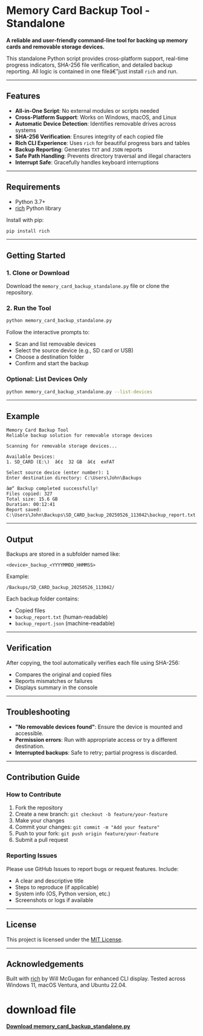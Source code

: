 
# Memory Card Backup Tool - Standalone

**A reliable and user-friendly command-line tool for backing up memory cards and removable storage devices.**

This standalone Python script provides cross-platform support, real-time progress indicators, SHA-256 file verification, and detailed backup reporting. All logic is contained in one fileâ€”just install `rich` and run.

---

## Features

- **All-in-One Script**: No external modules or scripts needed
- **Cross-Platform Support**: Works on Windows, macOS, and Linux
- **Automatic Device Detection**: Identifies removable drives across systems
- **SHA-256 Verification**: Ensures integrity of each copied file
- **Rich CLI Experience**: Uses `rich` for beautiful progress bars and tables
- **Backup Reporting**: Generates `TXT` and `JSON` reports
- **Safe Path Handling**: Prevents directory traversal and illegal characters
- **Interrupt Safe**: Gracefully handles keyboard interruptions

---

## Requirements

- Python 3.7+
- [rich](https://github.com/Textualize/rich) Python library

Install with pip:

```bash
pip install rich
```

---

## Getting Started

### 1. Clone or Download

Download the `memory_card_backup_standalone.py` file or clone the repository.

### 2. Run the Tool

```bash
python memory_card_backup_standalone.py
```

Follow the interactive prompts to:

- Scan and list removable devices
- Select the source device (e.g., SD card or USB)
- Choose a destination folder
- Confirm and start the backup

### Optional: List Devices Only

```bash
python memory_card_backup_standalone.py --list-devices
```

---

## Example

```text
Memory Card Backup Tool
Reliable backup solution for removable storage devices

Scanning for removable storage devices...

Available Devices:
1. SD_CARD (E:\)  â€¢  32 GB  â€¢  exFAT

Select source device (enter number): 1
Enter destination directory: C:\Users\John\Backups

âœ“ Backup completed successfully!
Files copied: 327
Total size: 15.6 GB
Duration: 00:12:41
Report saved: C:\Users\John\Backups\SD_CARD_backup_20250526_113042\backup_report.txt
```

---

## Output

Backups are stored in a subfolder named like:

```
<device>_backup_<YYYYMMDD_HHMMSS>
```

Example:

```
/Backups/SD_CARD_backup_20250526_113042/
```

Each backup folder contains:

- Copied files
- `backup_report.txt` (human-readable)
- `backup_report.json` (machine-readable)

---

## Verification

After copying, the tool automatically verifies each file using SHA-256:

- Compares the original and copied files
- Reports mismatches or failures
- Displays summary in the console

---

## Troubleshooting

- **"No removable devices found"**: Ensure the device is mounted and accessible.
- **Permission errors**: Run with appropriate access or try a different destination.
- **Interrupted backups**: Safe to retry; partial progress is discarded.

---

## Contribution Guide

### How to Contribute

1. Fork the repository
2. Create a new branch: `git checkout -b feature/your-feature`
3. Make your changes
4. Commit your changes: `git commit -m "Add your feature"`
5. Push to your fork: `git push origin feature/your-feature`
6. Submit a pull request

### Reporting Issues

Please use GitHub Issues to report bugs or request features. Include:

- A clear and descriptive title
- Steps to reproduce (if applicable)
- System info (OS, Python version, etc.)
- Screenshots or logs if available

---

## License

This project is licensed under the [MIT License](LICENSE).

---

## Acknowledgements

Built with [rich](https://github.com/Textualize/rich) by Will McGugan for enhanced CLI display.
Tested across Windows 11, macOS Ventura, and Ubuntu 22.04.


# download file
 [**Download memory_card_backup_standalone.py**](./memory_card_backup_standalone%20(copy).py)
